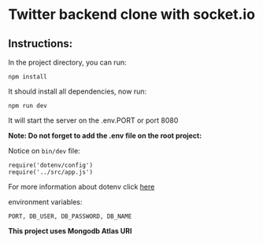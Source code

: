 # Twitter backend clone with socket.io

## Instructions:

In the project directory, you can run:

`npm install`

It should install all dependencies, now run:

`npm run dev`

It will start the server on the .env.PORT or port 8080

**Note: Do not forget to add the .env file on the root project:**

Notice on `bin/dev` file:

```
require('dotenv/config')
require('../src/app.js')
```

For more information about dotenv click [here](https://www.npmjs.com/package/dotenv)

environment variables:

`PORT, DB_USER, DB_PASSWORD, DB_NAME`

**This project uses Mongodb Atlas URI**
